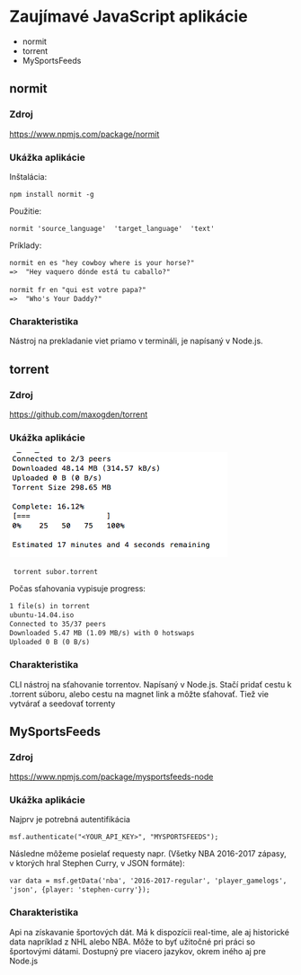 # Zaujímavé JavaScript aplikácie 

- normit
- torrent
- MySportsFeeds

## normit
### Zdroj
<https://www.npmjs.com/package/normit>

### Ukážka aplikácie
Inštalácia:

    npm install normit -g
Použitie:

	normit 'source_language'  'target_language'  'text'

Príklady:

	normit en es "hey cowboy where is your horse?"
	=>  "Hey vaquero dónde está tu caballo?"

	normit fr en "qui est votre papa?"
	=>  "Who's Your Daddy?"

### Charakteristika
Nástroj na prekladanie viet priamo v termináli, je napísaný v Node.js. 

## torrent

### Zdroj
<https://github.com/maxogden/torrent>

### Ukážka aplikácie
![Ukážka aplikácie](obr1.png)

	 torrent subor.torrent

 Počas sťahovania vypisuje progress:

	1 file(s) in torrent
	ubuntu-14.04.iso
	Connected to 35/37 peers
	Downloaded 5.47 MB (1.09 MB/s) with 0 hotswaps
	Uploaded 0 B (0 B/s)

### Charakteristika
CLI nástroj na sťahovanie torrentov. Napísaný v Node.js. Stačí pridať cestu k .torrent súboru, alebo cestu na magnet link a môžte sťahovať. Tiež vie vytvárať a seedovať torrenty

## MySportsFeeds

### Zdroj
<https://www.npmjs.com/package/mysportsfeeds-node>

### Ukážka aplikácie
Najprv je potrebná autentifikácia

	msf.authenticate("<YOUR_API_KEY>", "MYSPORTSFEEDS");
Následne môžeme posielať requesty napr. (Všetky NBA 2016-2017 zápasy, v ktorých hral Stephen Curry, v JSON formáte):

	var data = msf.getData('nba', '2016-2017-regular', 'player_gamelogs', 'json', {player: 'stephen-curry'});

	
### Charakteristika
Api na získavanie športových dát. Má k dispozícii real-time, ale aj historické data napríklad z NHL alebo NBA. Môže to byť užitočné pri práci so športovými dátami. Dostupný pre viacero jazykov, okrem iného aj pre Node.js
